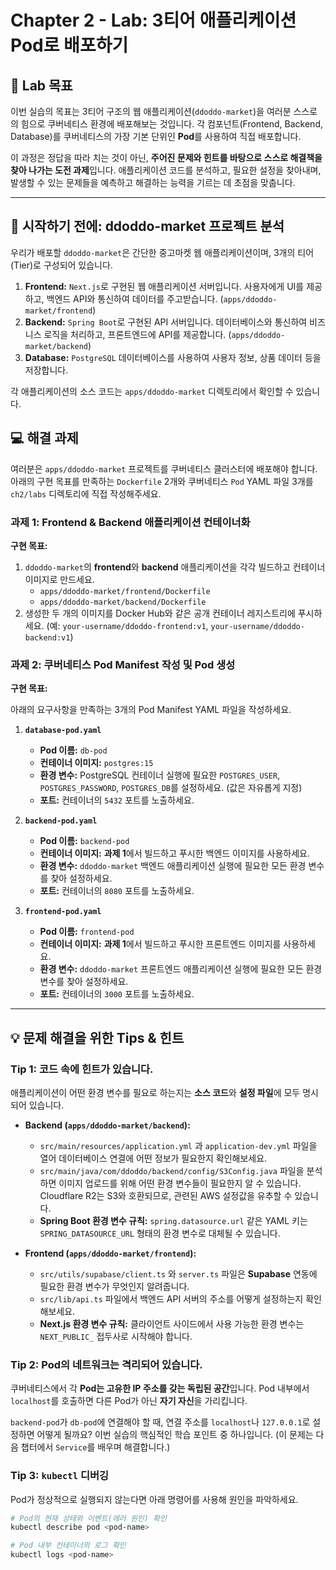 # Chapter 2 - Lab: 3티어 애플리케이션 Pod로 배포하기

## 🎯 Lab 목표

이번 실습의 목표는 3티어 구조의 웹 애플리케이션(`ddoddo-market`)을 여러분 스스로의 힘으로 쿠버네티스 환경에 배포해보는 것입니다. 각 컴포넌트(Frontend, Backend, Database)를 쿠버네티스의 가장 기본 단위인 **Pod**를 사용하여 직접 배포합니다.

이 과정은 정답을 따라 치는 것이 아닌, **주어진 문제와 힌트를 바탕으로 스스로 해결책을 찾아 나가는 도전 과제**입니다. 애플리케이션 코드를 분석하고, 필요한 설정을 찾아내며, 발생할 수 있는 문제들을 예측하고 해결하는 능력을 기르는 데 초점을 맞춥니다.

---

## 🚀 시작하기 전에: ddoddo-market 프로젝트 분석

우리가 배포할 `ddoddo-market`은 간단한 중고마켓 웹 애플리케이션이며, 3개의 티어(Tier)로 구성되어 있습니다.

1.  **Frontend:** `Next.js`로 구현된 웹 애플리케이션 서버입니다. 사용자에게 UI를 제공하고, 백엔드 API와 통신하여 데이터를 주고받습니다. (`apps/ddoddo-market/frontend`)
2.  **Backend:** `Spring Boot`로 구현된 API 서버입니다. 데이터베이스와 통신하여 비즈니스 로직을 처리하고, 프론트엔드에 API를 제공합니다. (`apps/ddoddo-market/backend`)
3.  **Database:** `PostgreSQL` 데이터베이스를 사용하여 사용자 정보, 상품 데이터 등을 저장합니다.

각 애플리케이션의 소스 코드는 `apps/ddoddo-market` 디렉토리에서 확인할 수 있습니다.

## 💻 해결 과제

여러분은 `apps/ddoddo-market` 프로젝트를 쿠버네티스 클러스터에 배포해야 합니다. 아래의 구현 목표를 만족하는 `Dockerfile` 2개와 쿠버네티스 `Pod` YAML 파일 3개를 `ch2/labs` 디렉토리에 직접 작성해주세요.

### 과제 1: Frontend & Backend 애플리케이션 컨테이너화

**구현 목표:**

1.  `ddoddo-market`의 **frontend**와 **backend** 애플리케이션을 각각 빌드하고 컨테이너 이미지로 만드세요.
    - `apps/ddoddo-market/frontend/Dockerfile`
    - `apps/ddoddo-market/backend/Dockerfile`
2.  생성한 두 개의 이미지를 Docker Hub와 같은 공개 컨테이너 레지스트리에 푸시하세요. (예: `your-username/ddoddo-frontend:v1`, `your-username/ddoddo-backend:v1`)

### 과제 2: 쿠버네티스 Pod Manifest 작성 및 Pod 생성

**구현 목표:**

아래의 요구사항을 만족하는 3개의 Pod Manifest YAML 파일을 작성하세요.

1.  **`database-pod.yaml`**

    - **Pod 이름:** `db-pod`
    - **컨테이너 이미지:** `postgres:15`
    - **환경 변수:** PostgreSQL 컨테이너 실행에 필요한 `POSTGRES_USER`, `POSTGRES_PASSWORD`, `POSTGRES_DB`를 설정하세요. (값은 자유롭게 지정)
    - **포트:** 컨테이너의 `5432` 포트를 노출하세요.

2.  **`backend-pod.yaml`**

    - **Pod 이름:** `backend-pod`
    - **컨테이너 이미지:** **과제 1**에서 빌드하고 푸시한 백엔드 이미지를 사용하세요.
    - **환경 변수:** `ddoddo-market` 백엔드 애플리케이션 실행에 필요한 모든 환경 변수를 찾아 설정하세요.
    - **포트:** 컨테이너의 `8080` 포트를 노출하세요.

3.  **`frontend-pod.yaml`**
    - **Pod 이름:** `frontend-pod`
    - **컨테이너 이미지:** **과제 1**에서 빌드하고 푸시한 프론트엔드 이미지를 사용하세요.
    - **환경 변수:** `ddoddo-market` 프론트엔드 애플리케이션 실행에 필요한 모든 환경 변수를 찾아 설정하세요.
    - **포트:** 컨테이너의 `3000` 포트를 노출하세요.

---

## 💡 문제 해결을 위한 Tips & 힌트

### Tip 1: 코드 속에 힌트가 있습니다.

애플리케이션이 어떤 환경 변수를 필요로 하는지는 **소스 코드**와 **설정 파일**에 모두 명시되어 있습니다.

- **Backend (`apps/ddoddo-market/backend`):**

  - `src/main/resources/application.yml` 과 `application-dev.yml` 파일을 열어 데이터베이스 연결에 어떤 정보가 필요한지 확인해보세요.
  - `src/main/java/com/ddoddo/backend/config/S3Config.java` 파일을 분석하면 이미지 업로드를 위해 어떤 환경 변수들이 필요한지 알 수 있습니다. Cloudflare R2는 S3와 호환되므로, 관련된 AWS 설정값을 유추할 수 있습니다.
  - **Spring Boot 환경 변수 규칙:** `spring.datasource.url` 같은 YAML 키는 `SPRING_DATASOURCE_URL` 형태의 환경 변수로 대체될 수 있습니다.

- **Frontend (`apps/ddoddo-market/frontend`):**
  - `src/utils/supabase/client.ts` 와 `server.ts` 파일은 **Supabase** 연동에 필요한 환경 변수가 무엇인지 알려줍니다.
  - `src/lib/api.ts` 파일에서 백엔드 API 서버의 주소를 어떻게 설정하는지 확인해보세요.
  - **Next.js 환경 변수 규칙:** 클라이언트 사이드에서 사용 가능한 환경 변수는 `NEXT_PUBLIC_` 접두사로 시작해야 합니다.

### Tip 2: Pod의 네트워크는 격리되어 있습니다.

쿠버네티스에서 각 **Pod는 고유한 IP 주소를 갖는 독립된 공간**입니다. Pod 내부에서 `localhost`를 호출하면 다른 Pod가 아닌 **자기 자신**을 가리킵니다.

`backend-pod`가 `db-pod`에 연결해야 할 때, 연결 주소를 `localhost`나 `127.0.0.1`로 설정하면 어떻게 될까요? 이번 실습의 핵심적인 학습 포인트 중 하나입니다. (이 문제는 다음 챕터에서 `Service`를 배우며 해결합니다.)

### Tip 3: `kubectl` 디버깅

Pod가 정상적으로 실행되지 않는다면 아래 명령어를 사용해 원인을 파악하세요.

```bash
# Pod의 현재 상태와 이벤트(에러 원인) 확인
kubectl describe pod <pod-name>

# Pod 내부 컨테이너의 로그 확인
kubectl logs <pod-name>
```
